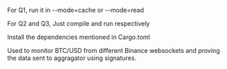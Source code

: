 For Q1, run it in --mode=cache or --mode=read

For Q2 and Q3, Just compile and run respectively

Install the dependencies mentioned in Cargo.toml

Used to monitor BTC/USD from different Binance websockets and proving the data sent to aggragator using signatures.
